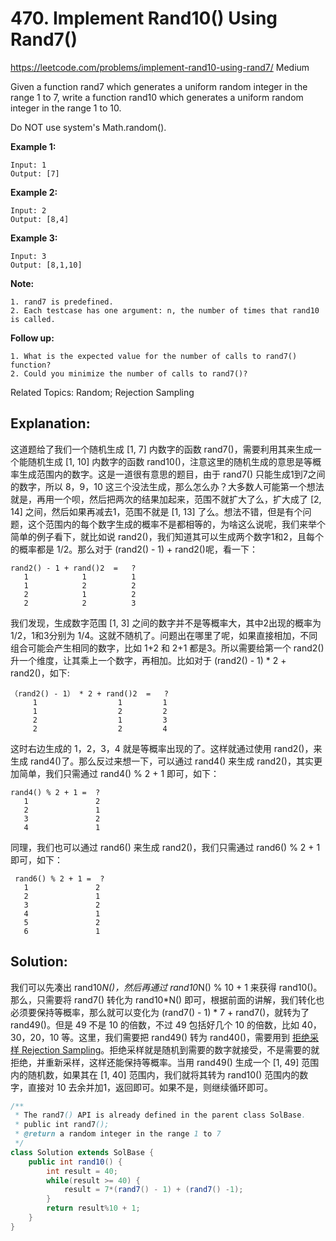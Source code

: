 # 470. Implement Rand10() Using Rand7()
<https://leetcode.com/problems/implement-rand10-using-rand7/>
Medium

Given a function rand7 which generates a uniform random integer in the range 1 to 7, write a function rand10 which generates a uniform random integer in the range 1 to 10.

Do NOT use system's Math.random().

 

**Example 1:**

    Input: 1
    Output: [7]

**Example 2:**

    Input: 2
    Output: [8,4]

**Example 3:**

    Input: 3
    Output: [8,1,10]
 

**Note:**

    1. rand7 is predefined.
    2. Each testcase has one argument: n, the number of times that rand10 is called.
 

**Follow up:**

    1. What is the expected value for the number of calls to rand7() function?
    2. Could you minimize the number of calls to rand7()?

Related Topics: Random; Rejection Sampling

## Explanation: 
这道题给了我们一个随机生成 [1, 7] 内数字的函数 rand7()，需要利用其来生成一个能随机生成 [1, 10] 内数字的函数 rand10()，注意这里的随机生成的意思是等概率生成范围内的数字。这是一道很有意思的题目，由于 rand7() 只能生成1到7之间的数字，所以 8，9，10 这三个没法生成，那么怎么办？大多数人可能第一个想法就是，再用一个呗，然后把两次的结果加起来，范围不就扩大了么，扩大成了 [2, 14] 之间，然后如果再减去1，范围不就是 [1, 13] 了么。想法不错，但是有个问题，这个范围内的每个数字生成的概率不是都相等的，为啥这么说呢，我们来举个简单的例子看下，就比如说 rand2()，我们知道其可以生成两个数字1和2，且每个的概率都是 1/2。那么对于 (rand2() - 1) + rand2()呢，看一下：
```
rand2() - 1 + rand()2  =   ?
   1            1          1
   1            2          2
   2            1          2
   2            2          3
```
我们发现，生成数字范围 [1, 3] 之间的数字并不是等概率大，其中2出现的概率为 1/2，1和3分别为 1/4。这就不随机了。问题出在哪里了呢，如果直接相加，不同组合可能会产生相同的数字，比如 1+2 和 2+1 都是3。所以需要给第一个 rand2() 升一个维度，让其乘上一个数字，再相加。比如对于 (rand2() - 1) * 2 + rand2()，如下: 
```
（rand2() - 1） * 2 + rand()2  =   ?
     1                  1         1
     1                  2         2
     2                  1         3
     2                  2         4
```
这时右边生成的 1，2，3，4 就是等概率出现的了。这样就通过使用 rand2()，来生成 rand4()了。那么反过来想一下，可以通过 rand4() 来生成 rand2()，其实更加简单，我们只需通过 rand4() % 2 + 1 即可，如下：
```
rand4() % 2 + 1 =  ?
   1               2
   2               1
   3               2
   4               1
```
同理，我们也可以通过 rand6() 来生成 rand2()，我们只需通过 rand6() % 2 + 1 即可，如下：
```
 rand6() % 2 + 1 =  ?
   1               2
   2               1
   3               2
   4               1
   5               2
   6               1
```


## Solution:
我们可以先凑出 rand10*N()，然后再通过 rand10*N() % 10 + 1 来获得 rand10()。那么，只需要将 rand7() 转化为 rand10*N() 即可，根据前面的讲解，我们转化也必须要保持等概率，那么就可以变化为 (rand7() - 1) * 7 + rand7()，就转为了 rand49()。但是 49 不是 10 的倍数，不过 49 包括好几个 10 的倍数，比如 40，30，20，10 等。这里，我们需要把 rand49() 转为 rand40()，需要用到 [拒绝采样 Rejection Sampling](https://en.wikipedia.org/wiki/Rejection_sampling)。拒绝采样就是随机到需要的数字就接受，不是需要的就拒绝，并重新采样，这样还能保持等概率。当用  rand49() 生成一个 [1, 49] 范围内的随机数，如果其在 [1, 40] 范围内，我们就将其转为 rand10() 范围内的数字，直接对 10 去余并加1，返回即可。如果不是，则继续循环即可。

```java
/**
 * The rand7() API is already defined in the parent class SolBase.
 * public int rand7();
 * @return a random integer in the range 1 to 7
 */
class Solution extends SolBase {
    public int rand10() {
        int result = 40;
        while(result >= 40) {
            result = 7*(rand7() - 1) + (rand7() -1);
        }
        return result%10 + 1;
    }
}
```
